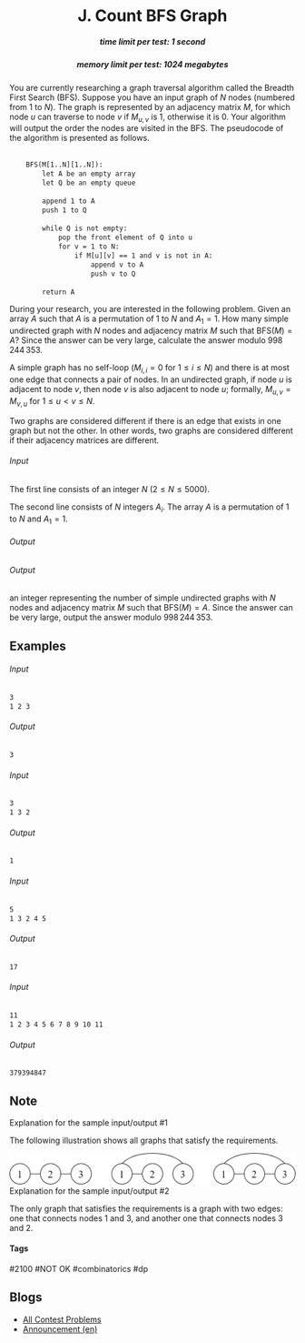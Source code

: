 <h1 style='text-align: center;'> J. Count BFS Graph</h1>

<h5 style='text-align: center;'>time limit per test: 1 second</h5>
<h5 style='text-align: center;'>memory limit per test: 1024 megabytes</h5>

You are currently researching a graph traversal algorithm called the Breadth First Search (BFS). Suppose you have an input graph of $N$ nodes (numbered from $1$ to $N$). The graph is represented by an adjacency matrix $M$, for which node $u$ can traverse to node $v$ if $M_{u, v}$ is $1$, otherwise it is $0$. Your algorithm will output the order the nodes are visited in the BFS. The pseudocode of the algorithm is presented as follows.


```text
  
    BFS(M[1..N][1..N]):  
        let A be an empty array  
        let Q be an empty queue  
  
        append 1 to A  
        push 1 to Q  
  
        while Q is not empty:  
            pop the front element of Q into u  
            for v = 1 to N:  
                if M[u][v] == 1 and v is not in A:  
                    append v to A  
                    push v to Q  
  
        return A  

```
During your research, you are interested in the following problem. Given an array $A$ such that $A$ is a permutation of $1$ to $N$ and $A_1 = 1$. How many simple undirected graph with $N$ nodes and adjacency matrix $M$ such that $\text{BFS}(M) = A$? Since the answer can be very large, calculate the answer modulo $998\,244\,353$.

A simple graph has no self-loop ($M_{i, i} = 0$ for $1 \leq i \leq N$) and there is at most one edge that connects a pair of nodes. In an undirected graph, if node $u$ is adjacent to node $v$, then node $v$ is also adjacent to node $u$; formally, $M_{u, v} = M_{v, u}$ for $1 \leq u < v \leq N$.

Two graphs are considered different if there is an edge that exists in one graph but not the other. In other words, two graphs are considered different if their adjacency matrices are different.

###### Input

The first line consists of an integer $N$ ($2 \leq N \leq 5000$).

The second line consists of $N$ integers $A_i$. The array $A$ is a permutation of $1$ to $N$ and $A_1 = 1$.

###### Output

###### Output

 an integer representing the number of simple undirected graphs with $N$ nodes and adjacency matrix $M$ such that $\text{BFS}(M) = A$. Since the answer can be very large, output the answer modulo $998\,244\,353$.

## Examples

###### Input


```text
3
1 2 3
```
###### Output


```text
3
```
###### Input


```text
3
1 3 2
```
###### Output


```text
1
```
###### Input


```text
5
1 3 2 4 5
```
###### Output


```text
17
```
###### Input


```text
11
1 2 3 4 5 6 7 8 9 10 11
```
###### Output


```text
379394847
```
## Note

Explanation for the sample input/output #1

The following illustration shows all graphs that satisfy the requirements.

 ![](images/3102d9b1b1964a101c7196979031197fe177a292.png) Explanation for the sample input/output #2

The only graph that satisfies the requirements is a graph with two edges: one that connects nodes $1$ and $3$, and another one that connects nodes $3$ and $2$.



#### Tags 

#2100 #NOT OK #combinatorics #dp 

## Blogs
- [All Contest Problems](../2023-2024_ICPC,_Asia_Jakarta_Regional_Contest_(Online_Mirror,_Unrated,_ICPC_Rules,_Teams_Preferred).md)
- [Announcement (en)](../blogs/Announcement_(en).md)
